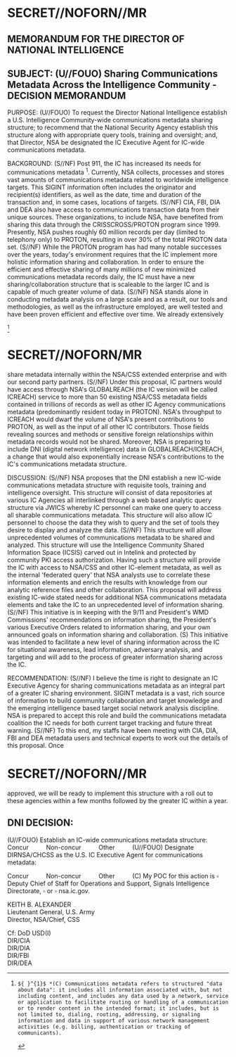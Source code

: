 # SECRET//NOFORN//MR 

## MEMORANDUM FOR THE DIRECTOR OF NATIONAL INTELLIGENCE

## SUBJECT: (U//FOUO) Sharing Communications Metadata Across the Intelligence Community -DECISION MEMORANDUM

PURPOSE: (U//FOUO) To request the Director National Intelligence establish a U.S. Intelligence Community-wide communications metadata sharing structure; to recommend that the National Security Agency establish this structure along with appropriate query tools, training and oversight; and, that Director, NSA be designated the IC Executive Agent for IC-wide communications metadata.

BACKGROUND: (S//NF) Post 911, the IC has increased its needs for communications metadata ${ }^{1}$. Currently, NSA collects, processes and stores vast amounts of communications metadata related to worldwide intelligence targets. This SIGINT information often includes the originator and recipient(s) identifiers, as well as the date, time and duration of the transaction and, in some cases, locations of targets.
(S//NF) CIA, FBI, DIA and DEA also have access to communications transaction data from their unique sources. These organizations, to include NSA, have benefited from sharing this data through the CRISSCROSS/PROTON program since 1999. Presently, NSA pushes roughly 60 million records per day (limited to telephony only) to PROTON, resulting in over $30 \%$ of the total PROTON data set.
(S//NF) While the PROTON program has had many notable successes over the years, today's environment requires that the IC implement more holistic information sharing and collaboration. In order to ensure the efficient and effective sharing of many millions of new minimized communications metadata records daily, the IC must have a new sharing/collaboration structure that is scaleable to the larger IC and is capable of much greater volume of data.
(S//NF) NSA stands alone in conducting metadata analysis on a large scale and as a result, our tools and methodologies, as well as the infrastructure employed, are well tested and have been proven efficient and effective over time. We already extensively

[^0]
[^0]:    ${ }^{1}$ *(C) Communications metadata refers to structured "data about data": it includes all information associated with, but not including content, and includes any data used by a network, service or application to facilitate routing or handling of a communication or to render content in the intended format; it includes, but is not limited to, dialing, routing, addressing, or signaling information and data in support of various network management activities (e.g. billing, authentication or tracking of communicants).
# SECRET//NOFORN/MR 

share metadata internally within the NSA/CSS extended enterprise and with our second party partners.
(S//NF) Under this proposal, IC partners would have access through NSA's GLOBALREACH (the IC version will be called ICREACH) service to more than 50 existing NSA/CSS metadata fields contained in trillions of records as well as other IC Agency communications metadata (predominantly resident today in PROTON). NSA's throughput to ICREACH would dwarf the volume of NSA's present contributions to PROTON, as well as the input of all other IC contributors. Those fields revealing sources and methods or sensitive foreign relationships within metadata records would not be shared. Moreover, NSA is preparing to include DNI (digital network intelligence) data in GLOBALREACH/ICREACH, a change that would also exponentially increase NSA's contributions to the IC's communications metadata structure.

DISCUSSION: (S//NF) NSA proposes that the DNI establish a new IC-wide communications metadata structure with requisite tools, training and intelligence oversight. This structure will consist of data repositories at various IC Agencies all interlinked through a web based analytic query structure via JWICS whereby IC personnel can make one query to access all sharable communications metadata. This structure will also allow IC personnel to choose the data they wish to query and the set of tools they desire to display and analyze the data.
(S//NF) This structure will allow unprecedented volumes of communications metadata to be shared and analyzed. This structure will use the Intelligence Community Shared Information Space (ICSIS) carved out in Intelink and protected by community PKI access authorization. Having such a structure will provide the IC with access to NSA/CSS and other IC-element metadata, as well as the internal 'federated query' that NSA analysts use to correlate these information elements and enrich the results with knowledge from our analytic reference files and other collaboration. This proposal will address existing IC-wide stated needs for additional NSA communications metadata elements and take the IC to an unprecedented level of information sharing.
(S//NF) This initiative is in keeping with the 9/11 and President's WMD Commissions' recommendations on information sharing, the President's various Executive Orders related to information sharing, and your own announced goals on information sharing and collaboration.
(S) This initiative was intended to facilitate a new level of sharing information across the IC for situational awareness, lead information, adversary analysis, and targeting and will add to the process of greater information sharing across the IC.

RECOMMENDATION: (S//NF) I believe the time is right to designate an IC Executive Agency for sharing communications metadata as an integral part of a greater IC sharing environment. SIGINT metadata is a vast, rich source of information to build community collaboration and target knowledge and the emerging intelligence based target social network analysis discipline. NSA is prepared to accept this role and build the communications metadata coalition the IC needs for both current target tracking and future threat warning.
(S//NF) To this end, my staffs have been meeting with CIA, DIA, FBI and DEA metadata users and technical experts to work out the details of this proposal. Once
# SECRET//NOFORN//MR 

approved, we will be ready to implement this structure with a roll out to these agencies within a few months followed by the greater IC within a year.

## DNI DECISION:

(U//FOUO) Establish an IC-wide communications metadata structure:
Concur $\qquad$
Non-concur $\qquad$
Other $\qquad$
(U//FOUO) Designate DIRNSA/CHCSS as the U.S. IC Executive Agent for communications metadata:

Concur $\qquad$
Non-concur $\qquad$
Other $\qquad$
(C) My POC for this action is $\square$ Deputy Chief of Staff for Operations and Support, Signals Intelligence Directorate, $\square$ or $\square$ nsa.ic.gov.

KEITH B. ALEXANDER<br>Lieutenant General, U.S. Army<br>Director, NSA/Chief, CSS

Cf: DoD USD(I)<br>DIR/CIA<br>DIR/DIA<br>DIR/FBI<br>DIR/DEA
